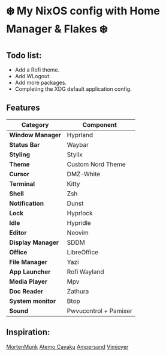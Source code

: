 # ❄️ My NixOS config with Home Manager & Flakes ❄️

## Todo list:
+ Add a Rofi theme.
+ Add WLogout.
+ Add more packages.
+ Completing the XDG default application config.

## Features 

| Category         | Component     | 
|-----------------|--------------|
| **Window Manager** | Hyprland |
| **Status Bar** | Waybar |
| **Styling** | Stylix |
| **Theme** | Custom Nord Theme |
| **Cursor** | DMZ-White |
| **Terminal** | Kitty |
| **Shell** | Zsh |
| **Notification** | Dunst |
| **Lock** | Hyprlock |
| **Idle** | Hypridle |
| **Editor** | Neovim |
| **Display Manager** | SDDM |
| **Office** | LibreOffice |
| **File Manager** | Yazi |
| **App Launcher** | Rofi Wayland |
| **Media Player** | Mpv |
| **Doc Reader** | Zathura |
| **System monitor** | Btop |
| **Sound** | Pwvucontrol + Pamixer |

## Inspiration:
[MortenMunk](https://github.com/MortenMunk/nixos)
[Atemo Cayaku](https://github.com/Atemo-C/NixOS-configuration)
[Ampersand](https://www.youtube.com/@Ampersand-xc9jp)
[Vimjoyer](https://www.youtube.com/@vimjoyer)
